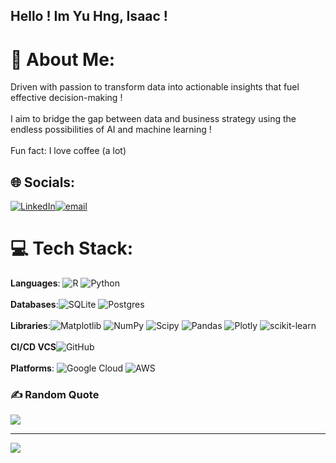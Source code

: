 ## Hello ! Im Yu Hng, Isaac !

# 💫 About Me:
Driven with passion to transform data into actionable insights that fuel effective decision-making !<br><br>I aim to bridge the gap between data and business strategy using the endless possibilities of AI and machine learning !<br><br>Fun fact: I love coffee (a lot)


## 🌐 Socials:
[![LinkedIn](https://img.shields.io/badge/LinkedIn-%230077B5.svg?logo=linkedin&logoColor=white)](https://www.linkedin.com/in/tan-yu-hng-077000306)[![email](https://img.shields.io/badge/Email-D14836?logo=gmail&logoColor=white)](mailto:yuhng1@hotmail.com) 

# 💻 Tech Stack:
**Languages**: ![R](https://img.shields.io/badge/r-%23276DC3.svg?style=for-the-badge&logo=r&logoColor=white) ![Python](https://img.shields.io/badge/python-3670A0?style=for-the-badge&logo=python&logoColor=ffdd54)<br><br>**Databases**:![SQLite](https://img.shields.io/badge/sqlite-%2307405e.svg?style=for-the-badge&logo=sqlite&logoColor=white) ![Postgres](https://img.shields.io/badge/postgres-%23316192.svg?style=for-the-badge&logo=postgresql&logoColor=white) <br><br>**Libraries**:![Matplotlib](https://img.shields.io/badge/Matplotlib-%23ffffff.svg?style=for-the-badge&logo=Matplotlib&logoColor=black) ![NumPy](https://img.shields.io/badge/numpy-%23013243.svg?style=for-the-badge&logo=numpy&logoColor=white) ![Scipy](https://img.shields.io/badge/SciPy-%230C55A5.svg?style=for-the-badge&logo=scipy&logoColor=%white) ![Pandas](https://img.shields.io/badge/pandas-%23150458.svg?style=for-the-badge&logo=pandas&logoColor=white) ![Plotly](https://img.shields.io/badge/Plotly-%233F4F75.svg?style=for-the-badge&logo=plotly&logoColor=white) ![scikit-learn](https://img.shields.io/badge/scikit--learn-%23F7931E.svg?style=for-the-badge&logo=scikit-learn&logoColor=white) <br><br>**CI/CD VCS**![GitHub](https://img.shields.io/badge/github-%23121011.svg?style=for-the-badge&logo=github&logoColor=white)<br><br>**Platforms**: ![Google Cloud](https://img.shields.io/badge/GoogleCloud-%234285F4.svg?style=for-the-badge&logo=google-cloud&logoColor=white) ![AWS](https://img.shields.io/badge/AWS-%23FF9900.svg?style=for-the-badge&logo=amazon-aws&logoColor=white)


### ✍️ Random Quote
![](https://quotes-github-readme.vercel.app/api?type=horizontal&theme=tokyonight)

---
[![](https://visitcount.itsvg.in/api?id=yuhng&icon=0&color=0)](https://visitcount.itsvg.in)

<!-- Proudly created with GPRM ( https://gprm.itsvg.in ) -->
